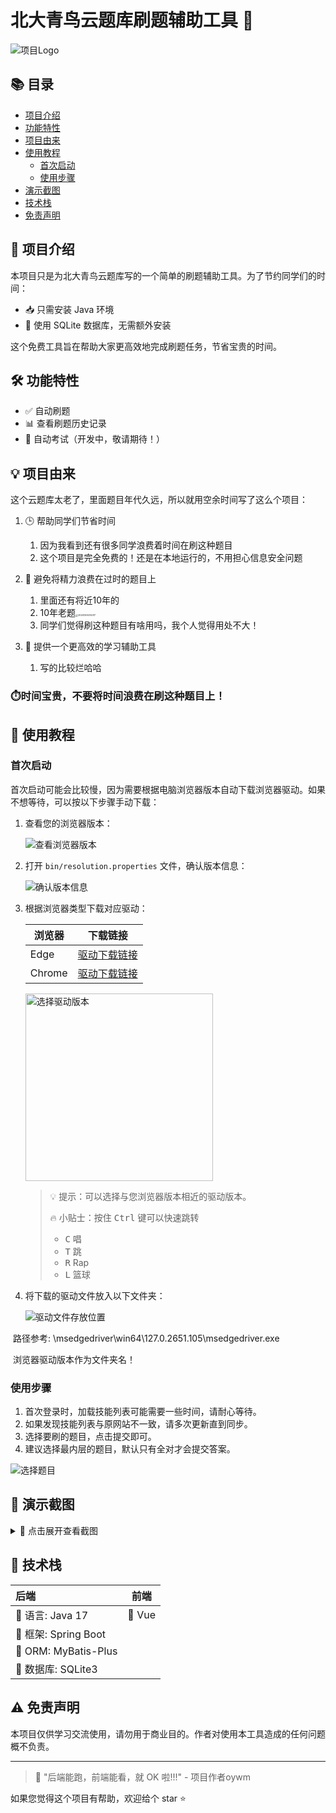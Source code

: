 # 北大青鸟云题库刷题辅助工具 🚀

![项目Logo](https://gitee.com/ouywm/iamge/raw/master/oywm/iamge/tiku-UltqdYhF.svg)

## 📚 目录

- [项目介绍](#-项目介绍)
- [功能特性](#-功能特性)
- [项目由来](#-项目由来)
- [使用教程](#-使用教程)
  - [首次启动](#首次启动)
  - [使用步骤](#使用步骤)
- [演示截图](#-演示截图)
- [技术栈](#-技术栈)
- [免责声明](#-免责声明)




## 🌟 项目介绍

本项目只是为北大青鸟云题库写的一个简单的刷题辅助工具。为了节约同学们的时间：

- 📥 只需安装 Java 环境
- 💾 使用 SQLite 数据库，无需额外安装

这个免费工具旨在帮助大家更高效地完成刷题任务，节省宝贵的时间。



## 🛠 功能特性

- ✅ 自动刷题
- 📊 查看刷题历史记录
- 🚧 自动考试（开发中，敬请期待！）



## 💡 项目由来

这个云题库太老了，里面题目年代久远，所以就用空余时间写了这么个项目：

1. 🕒 帮助同学们节省时间
   1. 因为我看到还有很多同学浪费着时间在刷这种题目
   2. 这个项目是完全免费的！还是在本地运行的，不用担心信息安全问题

1. 🎯 避免将精力浪费在过时的题目上

   1. 里面还有将近10年的
   2. 10年老题<img src="https://gitee.com/xmjoywm/iamge/raw/master/oywm/iamge/20241205014317.png" alt="20241205014317" style="zoom:25%;" />
   3. 同学们觉得刷这种题目有啥用吗，我个人觉得用处不大！

2. 🚀 提供一个更高效的学习辅助工具

   1. 写的比较烂哈哈

   

### ⏱️时间宝贵，不要将时间浪费在刷这种题目上！



## 📖 使用教程

### 首次启动

首次启动可能会比较慢，因为需要根据电脑浏览器版本自动下载浏览器驱动。如果不想等待，可以按以下步骤手动下载：

1. 查看您的浏览器版本：

   ![查看浏览器版本](https://gitee.com/xmjoywm/iamge/raw/master/oywm/iamge/20241205010702.png)

2. 打开 `bin/resolution.properties` 文件，确认版本信息：

   ![确认版本信息](https://gitee.com/xmjoywm/iamge/raw/master/oywm/iamge/20241205010734.png)

3. 根据浏览器类型下载对应驱动：

   | 浏览器 | 下载链接 |
   |--------|----------|
   | Edge   | [驱动下载链接](https://msedgewebdriverstorage.z22.web.core.windows.net/?form=MA13LH) |
   | Chrome | [驱动下载链接](https://chromedriver.storage.googleapis.com/index.html) |

   <img src="https://gitee.com/xmjoywm/iamge/raw/master/oywm/iamge/20241205011210.png" alt="选择驱动版本" width="300"/>

   > 💡 提示：可以选择与您浏览器版本相近的驱动版本。
   > 
    > 🔥 小贴士：按住 <kbd>Ctrl</kbd> 键可以快速跳转
    > - <kbd>C</kbd> 唱
    > - <kbd>T</kbd> 跳
    > - <kbd>R</kbd> Rap
    > - <kbd>L</kbd> 篮球
   
4. 将下载的驱动文件放入以下文件夹：

   ![驱动文件存放位置](https://gitee.com/xmjoywm/iamge/raw/master/oywm/iamge/20241205011949.png)

​	路径参考: \msedgedriver\win64\127.0.2651.105\msedgedriver.exe

​	浏览器驱动版本作为文件夹名！



### 使用步骤

1. 首次登录时，加载技能列表可能需要一些时间，请耐心等待。
2. 如果发现技能列表与原网站不一致，请多次更新直到同步。
3. 选择要刷的题目，点击提交即可。
4. 建议选择最内层的题目，默认只有全对才会提交答案。

![选择题目](https://gitee.com/xmjoywm/iamge/raw/master/oywm/iamge/image-20241121023135361.png)



## 📸 演示截图

<details>
<summary>📌 点击展开查看截图</summary>

### 辅助刷题界面

<table>
  <tr>
    <td><img src="https://gitee.com/xmjoywm/iamge/raw/master/oywm/iamge/image-20241121020911398.png" alt="辅助刷题1" width="400"/></td>
    <td><img src="https://gitee.com/xmjoywm/iamge/raw/master/oywm/iamge/image-20241121021010451.png" alt="辅助刷题2" width="400"/></td>
  </tr>
  <tr>
    <td><img src="https://gitee.com/xmjoywm/iamge/raw/master/oywm/iamge/image-20241121022302927.png" alt="辅助刷题3" width="400"/></td>
    <td><img src="https://gitee.com/xmjoywm/iamge/raw/master/oywm/iamge/image-20241121021042033.png" alt="辅助刷题4" width="400"/></td>
  </tr>
</table>


### 原网站界面

<table>
  <tr>
    <td><img src="https://gitee.com/xmjoywm/iamge/raw/master/oywm/iamge/image-20241121022101759.png" alt="原网站1" width="400"/></td>
    <td><img src="https://gitee.com/xmjoywm/iamge/raw/master/oywm/iamge/image-20241121022122081.png" alt="原网站2" width="400"/></td>
  </tr>
  <tr>
    <td><img src="https://gitee.com/xmjoywm/iamge/raw/master/oywm/iamge/image-20241121022138523.png" alt="原网站3" width="400"/></td>
    <td><img src="https://gitee.com/xmjoywm/iamge/raw/master/oywm/iamge/image-20241121022158696.png" alt="原网站4" width="400"/></td>
  </tr>
</table>

</details>

## 🔧 技术栈

| 后端 | 前端 |
|:-----|------|
| 🔹 语言: Java 17 | 🔸 Vue |
| 🔹 框架: Spring Boot | |
| 🔹 ORM: MyBatis-Plus | |
| 🔹 数据库: SQLite3 | |





## ⚠️ 免责声明

本项目仅供学习交流使用，请勿用于商业目的。作者对使用本工具造成的任何问题概不负责。

---

> 💬 "后端能跑，前端能看，就 OK 啦!!!" - 项目作者oywm

如果您觉得这个项目有帮助，欢迎给个 star ⭐️
